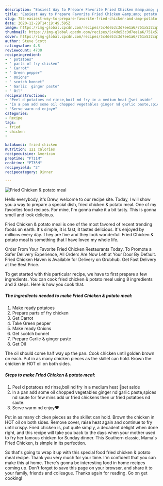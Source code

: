 ```yaml
---
description: "Easiest Way to Prepare Favorite Fried Chicken &amp;amp; potato meal"
title: "Easiest Way to Prepare Favorite Fried Chicken &amp;amp; potato meal"
slug: 755-easiest-way-to-prepare-favorite-fried-chicken-and-amp-potato-meal
date: 2020-12-29T14:19:49.595Z
image: https://img-global.cpcdn.com/recipes/5c4de53c3d7ee1a6/751x532cq70/fried-chicken-potato-meal-recipe-main-photo.jpg
thumbnail: https://img-global.cpcdn.com/recipes/5c4de53c3d7ee1a6/751x532cq70/fried-chicken-potato-meal-recipe-main-photo.jpg
cover: https://img-global.cpcdn.com/recipes/5c4de53c3d7ee1a6/751x532cq70/fried-chicken-potato-meal-recipe-main-photo.jpg
author: Steve Scott
ratingvalue: 4.8
reviewcount: 4730
recipeingredient:
- " potatoes"
- " parts of fry chicken"
- " Carrot"
- " Green pepper"
- " Onions"
- " scotch bonnet"
- " Garlic  ginger paste"
- " Oil"
recipeinstructions:
- "Peel d potatoes nd rinse,boil nd fry in a medium heat 🔺️set aside"
- "In a pan add some oil chopped vegetables ginger nd garlic paste,spices nd saute for few mins add ur fried chickens then ur fried potatoes nd saute."
- "Serve warm nd enjoy❤"
categories:
- Recipe
tags:
- fried
- chicken
- 

katakunci: fried chicken  
nutrition: 121 calories
recipecuisine: American
preptime: "PT11M"
cooktime: "PT35M"
recipeyield: "2"
recipecategory: Dinner

---
```



![Fried Chicken &amp; potato meal](https://img-global.cpcdn.com/recipes/5c4de53c3d7ee1a6/751x532cq70/fried-chicken-potato-meal-recipe-main-photo.jpg)

Hello everybody, it's Drew, welcome to our recipe site. Today, I will show you a way to prepare a special dish, fried chicken &amp; potato meal. One of my favorites food recipes. For mine, I'm gonna make it a bit tasty. This is gonna smell and look delicious.

Fried Chicken &amp; potato meal is one of the most favored of recent trending foods on earth. It's simple, it is fast, it tastes delicious. It's enjoyed by millions every day. They are fine and they look wonderful. Fried Chicken &amp; potato meal is something that I have loved my whole life.

Order From Your Favorite Fried Chicken Restaurants Today. To Promote a Safer Delivery Experience, All Orders Are Now Left at Your Door By Default. Fried Chicken Haven is Available for Delivery on Grubhub. Get Fast Delivery at the Best Price.


To get started with this particular recipe, we have to first prepare a few ingredients. You can cook fried chicken &amp; potato meal using 8 ingredients and 3 steps. Here is how you cook that.

<!--inarticleads1-->

##### The ingredients needed to make Fried Chicken &amp; potato meal:

1. Make ready  potatoes
1. Prepare  parts of fry chicken
1. Get  Carrot
1. Take  Green pepper
1. Make ready  Onions
1. Get  scotch bonnet
1. Prepare  Garlic &amp; ginger paste
1. Get  Oil


The oil should come half way up the pan. Cook chicken until golden brown on each. Put in as many chicken pieces as the skillet can hold. Brown the chicken in HOT oil on both sides. 

<!--inarticleads2-->

##### Steps to make Fried Chicken &amp; potato meal:

1. Peel d potatoes nd rinse,boil nd fry in a medium heat 🔺️set aside
1. In a pan add some oil chopped vegetables ginger nd garlic paste,spices nd saute for few mins add ur fried chickens then ur fried potatoes nd saute.
1. Serve warm nd enjoy❤


Put in as many chicken pieces as the skillet can hold. Brown the chicken in HOT oil on both sides. Remove cover, raise heat again and continue to fry until crispy. Fried chicken is, put quite simply, a decadent delight when done right, and this recipe will take you back to the days when your mother used to fry her famous chicken for Sunday dinner. This Southern classic, Mama&#39;s Fried Chicken, is simple in its perfection. 

So that's going to wrap it up with this special food fried chicken &amp; potato meal recipe. Thank you very much for your time. I'm confident that you can make this at home. There's gonna be interesting food in home recipes coming up. Don't forget to save this page on your browser, and share it to your family, friends and colleague. Thanks again for reading. Go on get cooking!
